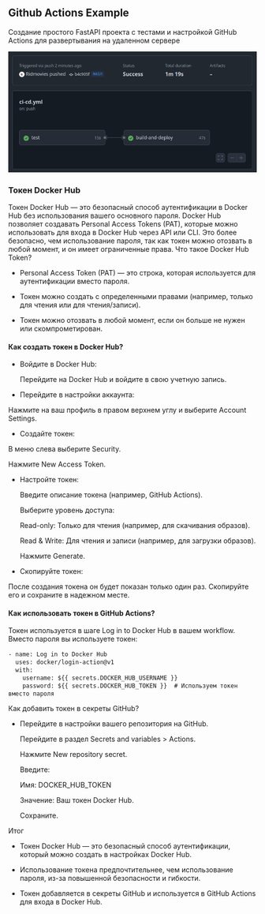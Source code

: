 ## Github Actions Example

Создание простого FastAPI проекта с тестами и настройкой GitHub Actions 
для развертывания на удаленном сервере

![Screenshot from 2025-03-01 13-20-04.png](Screenshot%20from%202025-03-01%2013-20-04.png)

### Токен Docker Hub
Токен Docker Hub — это безопасный способ аутентификации в Docker Hub без использования вашего основного пароля. Docker Hub позволяет создавать Personal Access Tokens (PAT), которые можно использовать для входа в Docker Hub через API или CLI. Это более безопасно, чем использование пароля, так как токен можно отозвать в любой момент, и он имеет ограниченные права.
Что такое Docker Hub Token?

* Personal Access Token (PAT) — это строка, которая используется для аутентификации вместо пароля.

* Токен можно создать с определенными правами (например, только для чтения или для чтения/записи).

* Токен можно отозвать в любой момент, если он больше не нужен или скомпрометирован.

#### Как создать токен в Docker Hub?

* Войдите в Docker Hub:

    Перейдите на Docker Hub и войдите в свою учетную запись.

* Перейдите в настройки аккаунта:

Нажмите на ваш профиль в правом верхнем углу и выберите Account Settings.

* Создайте токен:

В меню слева выберите Security.

Нажмите New Access Token.

* Настройте токен:

    Введите описание токена (например, GitHub Actions).

    Выберите уровень доступа:

    Read-only: Только для чтения (например, для скачивания образов).

    Read & Write: Для чтения и записи (например, для загрузки образов).

    Нажмите Generate.

* Скопируйте токен:

После создания токена он будет показан только один раз. Скопируйте его и сохраните в надежном месте.

#### Как использовать токен в GitHub Actions?

Токен используется в шаге Log in to Docker Hub в вашем workflow. Вместо пароля вы используете токен:

```
- name: Log in to Docker Hub
  uses: docker/login-action@v1
  with:
    username: ${{ secrets.DOCKER_HUB_USERNAME }}
    password: ${{ secrets.DOCKER_HUB_TOKEN }}  # Используем токен вместо пароля
```



Как добавить токен в секреты GitHub?

* Перейдите в настройки вашего репозитория на GitHub.

    Перейдите в раздел Secrets and variables > Actions.

    Нажмите New repository secret.

    Введите:

    Имя: DOCKER_HUB_TOKEN

    Значение: Ваш токен Docker Hub.

    Сохраните.

Итог

* Токен Docker Hub — это безопасный способ аутентификации, который можно создать в настройках Docker Hub.

* Использование токена предпочтительнее, чем использование пароля, из-за повышенной безопасности и гибкости.

* Токен добавляется в секреты GitHub и используется в GitHub Actions для входа в Docker Hub.